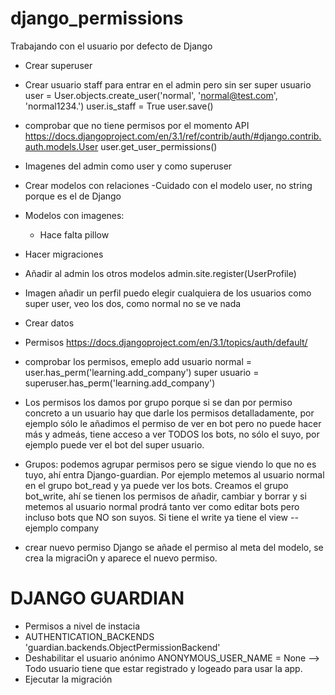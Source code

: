 # django_permissions

Trabajando con el usuario por defecto de Django
- Crear superuser
- Crear usuario staff para entrar en el admin pero sin ser super usuario
user = User.objects.create_user('normal', 'normal@test.com', 'normal1234.')
user.is_staff = True
user.save()
- comprobar que no tiene permisos por el momento
API https://docs.djangoproject.com/en/3.1/ref/contrib/auth/#django.contrib.auth.models.User
user.get_user_permissions()
- Imagenes del admin como user y como superuser

- Crear modelos con relaciones
    -Cuidado con el modelo user, no string porque es el de Django
- Modelos con imagenes:
    - Hace falta pillow
- Hacer migraciones
- Añadir al admin los otros modelos
    admin.site.register(UserProfile)

- Imagen añadir un perfil
    puedo elegir cualquiera de los usuarios como super user, veo los dos, como normal no se ve nada
- Crear datos
- Permisos
https://docs.djangoproject.com/en/3.1/topics/auth/default/
- comprobar los permisos, emeplo add
    usuario normal = user.has_perm('learning.add_company') 
    super usuario = superuser.has_perm('learning.add_company') 

- Los permisos los damos por grupo porque si se dan por permiso concreto
a un usuario hay que darle los permisos detalladamente, por ejemplo sólo le añadimos el permiso de ver en bot pero no puede hacer más y admeás, tiene acceso a ver TODOS los bots, no sólo el suyo, por ejemplo puede ver el bot del super usuario.

- Grupos:
podemos agrupar permisos pero se sigue viendo lo que no es tuyo, ahí entra Django-guardian.
Por ejemplo metemos al usuario normal en el grupo bot_read y ya puede ver los bots.
Creamos el grupo bot_write, ahí se tienen los permisos de añadir, cambiar y borrar y si metemos al usuario normal prodrá tanto ver como editar bots pero incluso bots que NO son suyos.
Si tiene el write ya tiene el view --ejemplo company

- crear nuevo permiso Django
se añade el permiso al meta del modelo, se crea la migraciOn y aparece el
nuevo permiso.

# DJANGO GUARDIAN
- Permisos a nivel de instacia
- AUTHENTICATION_BACKENDS
    'guardian.backends.ObjectPermissionBackend'
- Deshabilitar el usuario anónimo
    ANONYMOUS_USER_NAME = None --> Todo usuario tiene que estar registrado y logeado para usar la app.
- Ejecutar la migración